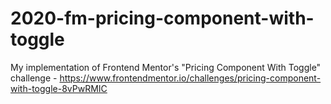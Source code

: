 # 2020-fm-pricing-component-with-toggle
My implementation of Frontend Mentor's "Pricing Component With Toggle" challenge - https://www.frontendmentor.io/challenges/pricing-component-with-toggle-8vPwRMIC
